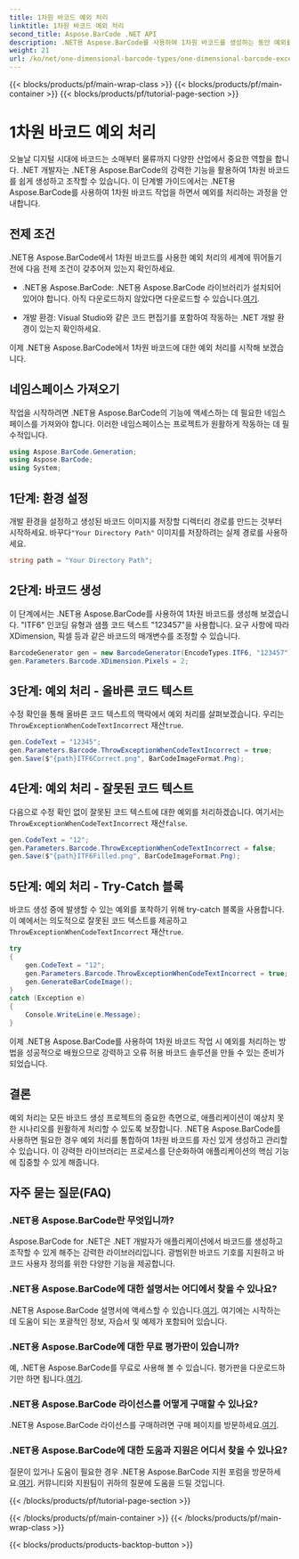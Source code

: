 ```yaml
---
title: 1차원 바코드 예외 처리
linktitle: 1차원 바코드 예외 처리
second_title: Aspose.BarCode .NET API
description: .NET용 Aspose.BarCode를 사용하여 1차원 바코드를 생성하는 동안 예외를 처리하는 방법을 알아보세요. 이 단계별 가이드는 오류 방지 바코드 솔루션을 보장합니다. 지금 시작하세요!
weight: 21
url: /ko/net/one-dimensional-barcode-types/one-dimensional-barcode-exception-handling/
---
```


{{< blocks/products/pf/main-wrap-class >}}
{{< blocks/products/pf/main-container >}}
{{< blocks/products/pf/tutorial-page-section >}}

# 1차원 바코드 예외 처리


오늘날 디지털 시대에 바코드는 소매부터 물류까지 다양한 산업에서 중요한 역할을 합니다. .NET 개발자는 .NET용 Aspose.BarCode의 강력한 기능을 활용하여 1차원 바코드를 쉽게 생성하고 조작할 수 있습니다. 이 단계별 가이드에서는 .NET용 Aspose.BarCode를 사용하여 1차원 바코드 작업을 하면서 예외를 처리하는 과정을 안내합니다.

## 전제 조건

.NET용 Aspose.BarCode에서 1차원 바코드를 사용한 예외 처리의 세계에 뛰어들기 전에 다음 전제 조건이 갖추어져 있는지 확인하세요.

-  .NET용 Aspose.BarCode: .NET용 Aspose.BarCode 라이브러리가 설치되어 있어야 합니다. 아직 다운로드하지 않았다면 다운로드할 수 있습니다.[여기](https://releases.aspose.com/barcode/net/).

- 개발 환경: Visual Studio와 같은 코드 편집기를 포함하여 작동하는 .NET 개발 환경이 있는지 확인하세요.

이제 .NET용 Aspose.BarCode에서 1차원 바코드에 대한 예외 처리를 시작해 보겠습니다.

## 네임스페이스 가져오기

작업을 시작하려면 .NET용 Aspose.BarCode의 기능에 액세스하는 데 필요한 네임스페이스를 가져와야 합니다. 이러한 네임스페이스는 프로젝트가 원활하게 작동하는 데 필수적입니다.

```csharp
using Aspose.BarCode.Generation;
using Aspose.BarCode;
using System;
```

## 1단계: 환경 설정

 개발 환경을 설정하고 생성된 바코드 이미지를 저장할 디렉터리 경로를 만드는 것부터 시작하세요. 바꾸다`"Your Directory Path"` 이미지를 저장하려는 실제 경로를 사용하세요.

```csharp
string path = "Your Directory Path";
```

## 2단계: 바코드 생성

이 단계에서는 .NET용 Aspose.BarCode를 사용하여 1차원 바코드를 생성해 보겠습니다. "ITF6" 인코딩 유형과 샘플 코드 텍스트 "123457"을 사용합니다. 요구 사항에 따라 XDimension, 픽셀 등과 같은 바코드의 매개변수를 조정할 수 있습니다.

```csharp
BarcodeGenerator gen = new BarcodeGenerator(EncodeTypes.ITF6, "123457");
gen.Parameters.Barcode.XDimension.Pixels = 2;
```

## 3단계: 예외 처리 - 올바른 코드 텍스트

수정 확인을 통해 올바른 코드 텍스트의 맥락에서 예외 처리를 살펴보겠습니다. 우리는`ThrowExceptionWhenCodeTextIncorrect` 재산`true`.

```csharp
gen.CodeText = "12345";
gen.Parameters.Barcode.ThrowExceptionWhenCodeTextIncorrect = true;
gen.Save($"{path}ITF6Correct.png", BarCodeImageFormat.Png);
```

## 4단계: 예외 처리 - 잘못된 코드 텍스트

 다음으로 수정 확인 없이 잘못된 코드 텍스트에 대한 예외를 처리하겠습니다. 여기서는`ThrowExceptionWhenCodeTextIncorrect` 재산`false`.

```csharp
gen.CodeText = "12";
gen.Parameters.Barcode.ThrowExceptionWhenCodeTextIncorrect = false;
gen.Save($"{path}ITF6Filled.png", BarCodeImageFormat.Png);
```

## 5단계: 예외 처리 - Try-Catch 블록

 바코드 생성 중에 발생할 수 있는 예외를 포착하기 위해 try-catch 블록을 사용합니다. 이 예에서는 의도적으로 잘못된 코드 텍스트를 제공하고`ThrowExceptionWhenCodeTextIncorrect` 재산`true`.

```csharp
try
{
    gen.CodeText = "12";
    gen.Parameters.Barcode.ThrowExceptionWhenCodeTextIncorrect = true;
    gen.GenerateBarCodeImage();
}
catch (Exception e)
{
    Console.WriteLine(e.Message);
}
```

이제 .NET용 Aspose.BarCode를 사용하여 1차원 바코드 작업 시 예외를 처리하는 방법을 성공적으로 배웠으므로 강력하고 오류 허용 바코드 솔루션을 만들 수 있는 준비가 되었습니다.

## 결론

예외 처리는 모든 바코드 생성 프로젝트의 중요한 측면으로, 애플리케이션이 예상치 못한 시나리오를 원활하게 처리할 수 있도록 보장합니다. .NET용 Aspose.BarCode를 사용하면 필요한 경우 예외 처리를 통합하여 1차원 바코드를 자신 있게 생성하고 관리할 수 있습니다. 이 강력한 라이브러리는 프로세스를 단순화하여 애플리케이션의 핵심 기능에 집중할 수 있게 해줍니다.

## 자주 묻는 질문(FAQ)

### .NET용 Aspose.BarCode란 무엇입니까?
Aspose.BarCode for .NET은 .NET 개발자가 애플리케이션에서 바코드를 생성하고 조작할 수 있게 해주는 강력한 라이브러리입니다. 광범위한 바코드 기호를 지원하고 바코드 사용자 정의를 위한 다양한 기능을 제공합니다.

### .NET용 Aspose.BarCode에 대한 설명서는 어디에서 찾을 수 있나요?
 .NET용 Aspose.BarCode 설명서에 액세스할 수 있습니다.[여기](https://reference.aspose.com/barcode/net/). 여기에는 시작하는 데 도움이 되는 포괄적인 정보, 자습서 및 예제가 포함되어 있습니다.

### .NET용 Aspose.BarCode에 대한 무료 평가판이 있습니까?
 예, .NET용 Aspose.BarCode를 무료로 사용해 볼 수 있습니다. 평가판을 다운로드하기만 하면 됩니다.[여기](https://releases.aspose.com/).

### .NET용 Aspose.BarCode 라이선스를 어떻게 구매할 수 있나요?
 .NET용 Aspose.BarCode 라이선스를 구매하려면 구매 페이지를 방문하세요.[여기](https://purchase.aspose.com/buy).

### .NET용 Aspose.BarCode에 대한 도움과 지원은 어디서 찾을 수 있나요?
 질문이 있거나 도움이 필요한 경우 .NET용 Aspose.BarCode 지원 포럼을 방문하세요.[여기](https://forum.aspose.com/c/barcode/13). 커뮤니티와 지원팀이 귀하의 질문에 도움을 드릴 것입니다.

{{< /blocks/products/pf/tutorial-page-section >}}

{{< /blocks/products/pf/main-container >}}
{{< /blocks/products/pf/main-wrap-class >}}

{{< blocks/products/products-backtop-button >}}
